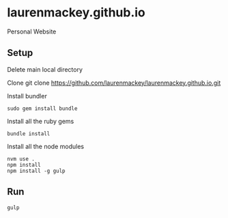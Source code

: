 # laurenmackey.github.io
Personal Website

## Setup
Delete main local directory

Clone
    git clone https://github.com/laurenmackey/laurenmackey.github.io.git
    
Install bundler

    sudo gem install bundle
    
Install all the ruby gems

    bundle install
    
Install all the node modules

    nvm use .
    npm install
    npm install -g gulp
    
## Run

    gulp
